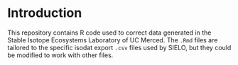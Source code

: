# Introduction
This repository contains R code used to correct data generated in the Stable Isotope Ecosystems Laboratory of UC Merced. The `.Rmd` files are tailored to the specific isodat export `.csv` files used by SIELO, but they could be modified to work with other files. 